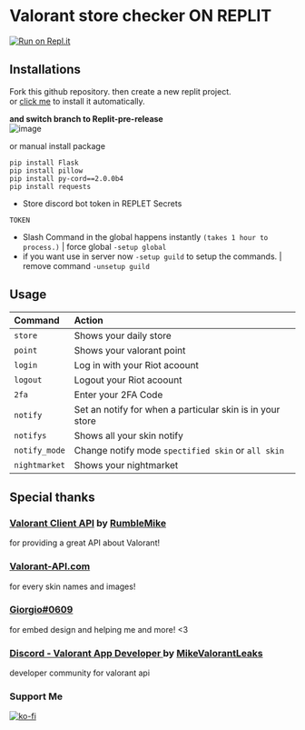 # Valorant store checker ON REPLIT

[![Run on Repl.it](https://repl.it/badge/github/staciax/ValorantStoreChecker-discord-bot)](https://replit.com/github/staciax/ValorantStoreChecker-discord-bot)

## Installations

Fork this github repository. then create a new replit project.<br>
or [click me](https://replit.com/github/staciax/ValorantStoreChecker-discord-bot) to install it automatically.

**and switch branch to Replit-pre-release**<br>
![image](https://i.imgur.com/kRPmKXb.png)

or manual install package
```
pip install Flask
pip install pillow
pip install py-cord==2.0.0b4
pip install requests
```

* Store discord bot token in REPLET Secrets
```
TOKEN
```

* Slash Command in the global happens instantly `(takes 1 hour to process.)` | force global `-setup global`
* if you want use in server now `-setup guild` to setup the commands. | remove command `-unsetup guild`

## Usage

| Command                       | Action                                                                                                     |
| :---------------------------- | :--------------------------------------------------------------------------------------------------------- |
| `store`  | Shows your daily store |
| `point`  | Shows your valorant point |
| `login`  | Log in with your Riot acoount |
| `logout`  | Logout your Riot acoount |
| `2fa`  | Enter your 2FA Code |
| `notify`  | Set an notify for when a particular skin is in your store |
| `notifys`  | Shows all your skin notify |
| `notify_mode`  | Change notify mode `spectified skin` or `all skin` |
| `nightmarket`  | Shows your nightmarket |

## Special thanks

### [Valorant Client API](https://github.com/RumbleMike/ValorantClientAPI) by [RumbleMike](https://github.com/RumbleMike)
for providing a great API about Valorant!

### [Valorant-API.com](https://valorant-api.com/)
for every skin names and images!

### [Giorgio#0609](https://github.com/giorgi-o)
for embed design and helping me and more! <3

### [Discord - Valorant App Developer ](https://discord.gg/a9yzrw3KAm) by [MikeValorantLeaks](https://github.com/RumbleMike)
developer community for valorant api

### Support Me

[![ko-fi](https://ko-fi.com/img/githubbutton_sm.svg)](https://ko-fi.com/staciax)